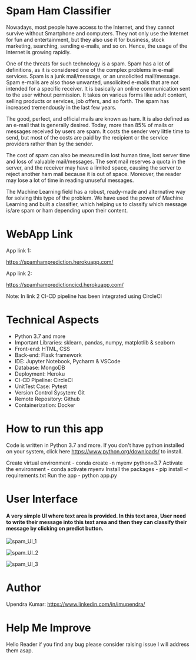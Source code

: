# Spam Ham Classifier

Nowadays, most people have access to the Internet, and they cannot survive without Smartphone and computers. They not only use the Internet for fun and entertainment, but they also use it for business, stock marketing, searching, sending e-mails, and so on. Hence, the usage of the Internet is growing rapidly. 

One of the threats for such technology is a spam. Spam has a lot of definitions, as it is considered one of the complex problems in e-mail services. Spam is a junk mail/message, or an unsolicited mail/message. Spam e-mails are also those unwanted, unsolicited e-mails that are not intended for a specific receiver. It is basically an online communication sent to the user without permission. It takes on various forms like adult content, selling products or services, job offers, and so forth. The spam has increased tremendously in the last few years.
 
The good, perfect, and official mails are known as ham. It is also defined as an e-mail that is generally desired.
Today, more than 85% of mails or messages received by users are spam. It costs the sender very little time to send, but most of the costs are paid by the recipient or the service providers rather than by the sender. 

The cost of spam can also be measured in lost human time, lost server time and loss of valuable
mail/messages. The sent mail reserves a quota in the server, and the receiver may have a limited space, causing the server to reject another ham mail because it is out of space. Moreover, the reader may lose a lot of time
in reading unuseful messages. 

The Machine Learning field has a robust, ready-made and alternative way for solving this type of the problem.
We have used the power of Machine Learning and built a classifier, which helping us to classify which message is/are spam or ham depending upon their content. 


# WebApp Link

App link 1: 

https://spamhamprediction.herokuapp.com/

App link 2: 

https://spamhampredictioncicd.herokuapp.com/

Note: In link 2 CI-CD pipeline has been integrated using CircleCI

# Technical Aspects

- Python 3.7 and more
- Important Libraries: sklearn, pandas, numpy, matplotlib & seaborn
- Front-end: HTML, CSS
- Back-end: Flask framework
- IDE: Jupyter Notebook, Pycharm & VSCode
- Database: MongoDB
- Deployment: Heroku
- CI-CD Pipeline: CircleCI
- UnitTest Case: Pytest
- Version Control Sysytem: Git
- Remote Repository: Github
- Containerization: Docker

# How to run this app
Code is written in Python 3.7 and more. If you don't have python installed on your system, click here https://www.python.org/downloads/ to install.

Create virtual environment - conda create -n myenv python=3.7
Activate the environment - conda activate myenv
Install the packages - pip install -r requirements.txt
Run the app - python app.py

# User Interface

#### A very simple UI where text area is provided. In this text area, User need to write their message into this text area and then they can classify their message by clicking on predict button.
![spam_UI_1](https://user-images.githubusercontent.com/72372136/144047101-aac34286-9799-4e15-800c-592b438ec4cd.JPG)

![spam_UI_2](https://user-images.githubusercontent.com/72372136/144047517-a0ef67ac-5487-4d92-b9ca-01c7eaa4d9aa.JPG)

![spam_UI_3](https://user-images.githubusercontent.com/72372136/144047564-bb3ef58e-e65e-4d86-bce5-50736cfb3452.JPG)

# Author
Upendra Kumar: https://www.linkedin.com/in/imupendra/

# Help Me Improve
Hello Reader if you find any bug please consider raising issue I will address them asap.
